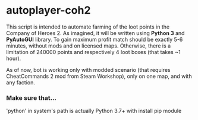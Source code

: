 # autoplayer-coh2
This script is intended to automate farming of the loot points in the Company of Heroes 2.
As imagined, it will be written using **Python 3** and **PyAutoGUI** library.
To gain maximum profit match should be exactly 5-6 minutes, without mods and on licensed maps.
Otherwise, there is a limitation of 240000 points and respectively 4 loot boxes (that takes ~1 hour).

As of now, bot is working only with modded scenario (that requires CheatCommands 2 mod from Steam Workshop), only on one map, and with any faction.

### Make sure that...
'python' in system's path is actually Python 3.7+ with install pip module